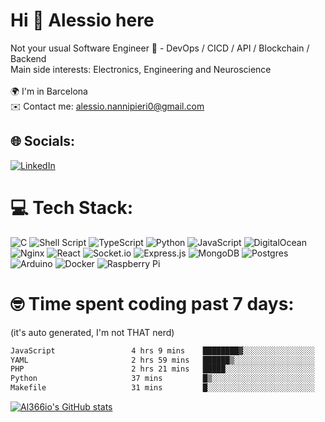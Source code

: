 # Hi 👋 Alessio here
Not your usual Software Engineer 🧠 -  DevOps / CICD / API / Blockchain / Backend <br> Main side interests: Electronics, Engineering and Neuroscience <br><br> 🌍 I'm in Barcelona <br> ✉️ Contact me: [alessio.nannipieri0@gmail.com](mailto:alessio.nannipieri0@gmail.com)


## 🌐 Socials:
[![LinkedIn](https://img.shields.io/badge/LinkedIn-%230077B5.svg?logo=linkedin&logoColor=white)](https://linkedin.com/in/alessio-nannipieri/) 

# 💻 Tech Stack:
![C](https://img.shields.io/badge/c-%2300599C.svg?style=flat&logo=c&logoColor=white) ![Shell Script](https://img.shields.io/badge/shell_script-%23121011.svg?style=flat&logo=gnu-bash&logoColor=white) ![TypeScript](https://img.shields.io/badge/typescript-%23007ACC.svg?style=flat&logo=typescript&logoColor=white) ![Python](https://img.shields.io/badge/python-3670A0?style=flat&logo=python&logoColor=ffdd54) ![JavaScript](https://img.shields.io/badge/javascript-%23323330.svg?style=flat&logo=javascript&logoColor=%23F7DF1E) ![DigitalOcean](https://img.shields.io/badge/DigitalOcean-%230167ff.svg?style=flat&logo=digitalOcean&logoColor=white) ![Nginx](https://img.shields.io/badge/nginx-%23009639.svg?style=flat&logo=nginx&logoColor=white) ![React](https://img.shields.io/badge/react-%2320232a.svg?style=flat&logo=react&logoColor=%2361DAFB) ![Socket.io](https://img.shields.io/badge/Socket.io-black?style=flat&logo=socket.io&badgeColor=010101) ![Express.js](https://img.shields.io/badge/express.js-%23404d59.svg?style=flat&logo=express&logoColor=%2361DAFB) ![MongoDB](https://img.shields.io/badge/MongoDB-%234ea94b.svg?style=flat&logo=mongodb&logoColor=white) ![Postgres](https://img.shields.io/badge/postgres-%23316192.svg?style=flat&logo=postgresql&logoColor=white) ![Arduino](https://img.shields.io/badge/-Arduino-00979D?style=flat&logo=Arduino&logoColor=white) ![Docker](https://img.shields.io/badge/docker-%230db7ed.svg?style=flat&logo=docker&logoColor=white) ![Raspberry Pi](https://img.shields.io/badge/-RaspberryPi-C51A4A?style=flat&logo=Raspberry-Pi)

# 🤓 Time spent coding past 7 days:
(it's auto generated, I'm not THAT nerd)
<!--START_SECTION:waka-->

```txt
JavaScript                 4 hrs 9 mins    ████████▓░░░░░░░░░░░░░░░░   34.59 %
YAML                       2 hrs 59 mins   ██████▒░░░░░░░░░░░░░░░░░░   24.82 %
PHP                        2 hrs 21 mins   █████░░░░░░░░░░░░░░░░░░░░   19.63 %
Python                     37 mins         █▒░░░░░░░░░░░░░░░░░░░░░░░   05.17 %
Makefile                   31 mins         █░░░░░░░░░░░░░░░░░░░░░░░░   04.36 %
```

<!--END_SECTION:waka-->

[![Al366io's GitHub stats](https://github-readme-stats.vercel.app/api?username=al366io)](https://github.com/anuraghazra/github-readme-stats)
